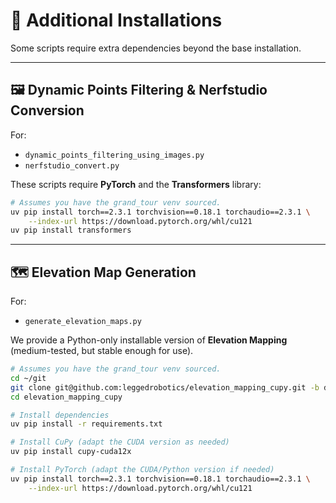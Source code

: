 # 🔧 Additional Installations

Some scripts require extra dependencies beyond the base installation.

---

## 🖼 Dynamic Points Filtering & Nerfstudio Conversion

For:

* `dynamic_points_filtering_using_images.py`
* `nerfstudio_convert.py`

These scripts require **PyTorch** and the **Transformers** library:

```bash
# Assumes you have the grand_tour venv sourced.
uv pip install torch==2.3.1 torchvision==0.18.1 torchaudio==2.3.1 \
    --index-url https://download.pytorch.org/whl/cu121
uv pip install transformers
```

---

## 🗺 Elevation Map Generation

For:

* `generate_elevation_maps.py`

We provide a Python-only installable version of **Elevation Mapping** (medium-tested, but stable enough for use).

```bash
# Assumes you have the grand_tour venv sourced.
cd ~/git
git clone git@github.com:leggedrobotics/elevation_mapping_cupy.git -b dev/python_library_installation
cd elevation_mapping_cupy

# Install dependencies
uv pip install -r requirements.txt

# Install CuPy (adapt the CUDA version as needed)
uv pip install cupy-cuda12x

# Install PyTorch (adapt the CUDA/Python version if needed)
uv pip install torch==2.3.1 torchvision==0.18.1 torchaudio==2.3.1 \
    --index-url https://download.pytorch.org/whl/cu121
```